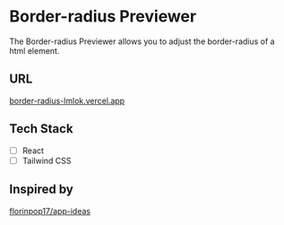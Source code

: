 # Border-radius Previewer

The Border-radius Previewer allows you to adjust the border-radius of a html element.

## URL

[border-radius-lmlok.vercel.app](border-radius-lmlok.vercel.app)

## Tech Stack

- [ ] React
- [ ] Tailwind CSS

## Inspired by

[florinpop17/app-ideas](https://github.com/florinpop17/app-ideas/blob/master/Projects/1-Beginner/Border-Radius-Previewer.md)
